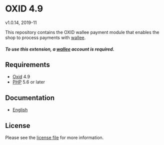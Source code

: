 # OXID 4.9

v1.0.14, 2019-11

This repository contains the OXID  wallee payment module that enables the shop to process payments with [wallee](https://www.wallee.com).

##### To use this extension, a [wallee](https://www.wallee.com) account is required.

## Requirements

* [Oxid](https://www.oxid-esales.com/) 4.9
* [PHP](http://php.net/) 5.6 or later

## Documentation

* [English](https://plugin-documentation.wallee.com/wallee-payment/oxid-4.9/1.0.14/docs/en/documentation.html)

## License

Please see the [license file](https://github.com/wallee-payment/oxid-4.9/blob/1.0.14/LICENSE) for more information.